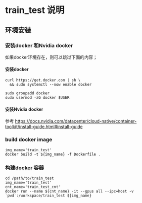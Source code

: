 # train_test 说明

## 环境安装
### 安装docker 和Nvidia docker
如果docker环境存在，则可以跳过下面的内容；
#### 安装docker
```
curl https://get.docker.com | sh \
  && sudo systemctl --now enable docker

sudo groupadd docker
sudo usermod -aG docker $USER
```

#### 安装Nvidia docker
参考 https://docs.nvidia.com/datacenter/cloud-native/container-toolkit/install-guide.html#install-guide

### build docker image
```
img_name='train_test'
docker build -t ${img_name} -f Dockerfile .
```

### 构建docker 容器
```
cd /path/to/train_test
img_name='train_test'
cnt_name='train_test_cnt'
docker run --name ${cnt_name} -it --gpus all --ipc=host -v `pwd`:/workspace/train_test ${img_name}
```






